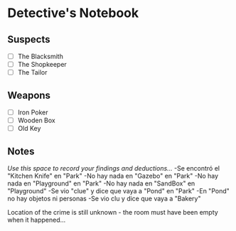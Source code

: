 # Detective's Notebook

## Suspects
- [ ] The Blacksmith
- [ ] The Shopkeeper
- [ ] The Tailor

## Weapons
- [ ] Iron Poker
- [ ] Wooden Box
- [ ] Old Key

## Notes
*Use this space to record your findings and deductions...*
-Se encontró el "Kitchen Knife" en "Park"
-No hay nada en "Gazebo" en "Park"
-No hay nada en "Playground" en "Park"
-No hay nada en "SandBox" en "Playground"
-Se vio "clue" y dice que vaya a "Pond" en "Park"
-En "Pond" no hay objetos ni personas
-Se vio clu y dice que vaya a "Bakery"

Location of the crime is still unknown - the room must have been empty when it happened...
